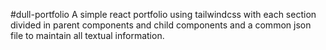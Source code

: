 #dull-portfolio
A simple react portfolio using tailwindcss with each section divided in 
parent components and child components and a common json file to maintain all textual
information.
